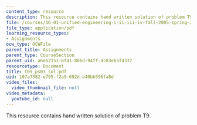 ```yaml
---
content_type: resource
description: This resource contains hand written solution of problem T9.
file: /courses/16-01-unified-engineering-i-ii-iii-iv-fall-2005-spring-2006/107a7382e795f2a9692db40bb596fa8d_t09_ps03_sol.pdf
file_type: application/pdf
learning_resource_types:
- Assignments
ocw_type: OCWFile
parent_title: Assignments
parent_type: CourseSection
parent_uid: a6eb2151-6f41-806d-94ff-dc83eb5f4337
resourcetype: Document
title: t09_ps03_sol.pdf
uid: 107a7382-e795-f2a9-692d-b40bb596fa8d
video_files:
  video_thumbnail_file: null
video_metadata:
  youtube_id: null
---
```

This resource contains hand written solution of problem T9.